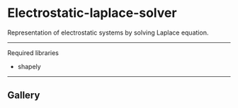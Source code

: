 # Electrostatic-laplace-solver

 Representation of electrostatic systems by solving Laplace equation.

---

Required libraries

- shapely

---

## Gallery

